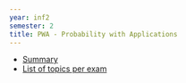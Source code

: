 ```yaml
---
year: inf2
semester: 2
title: PWA - Probability with Applications
---
```


- [Summary](/resources/math-pwa/pwa-summary.pdf)
- [List of topics per exam](https://gist.github.com/neanias/058ac1d64386f240bfc38922e764e8a6)
